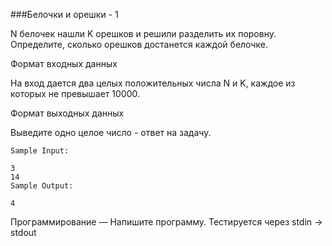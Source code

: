 ###Белочки и орешки - 1

N белочек нашли K орешков и решили разделить их поровну.
Определите, сколько орешков достанется каждой белочке.

Формат входных данных

На вход дается два целых положительных числа N и K, 
каждое из которых не превышает 10000.

Формат выходных данных

Выведите одно целое число - ответ на задачу.

    Sample Input:
    
    3
    14
    Sample Output:
    
    4
Программирование — Напишите программу. 
Тестируется через stdin → stdout
